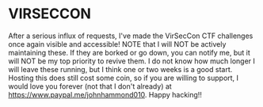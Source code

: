 # VIRSECCON

After a serious influx of requests, I've made the VirSecCon CTF challenges once again visible and accessible! NOTE that I will NOT be 
actively maintaining these. If they are borked or go down, you can notify me, but it will NOT be my top priority to revive them.
 I do not know how much longer I will leave these running, but I think one or two weeks is a good start. 
 Hosting this does still cost some coin, so if you are willing to support, I would love you forever (not that I don't already) at https://www.paypal.me/johnhammond010. Happy hacking!!